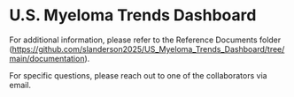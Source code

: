 # U.S. Myeloma Trends Dashboard
For additional information, please refer to the Reference Documents folder (https://github.com/slanderson2025/US_Myeloma_Trends_Dashboard/tree/main/documentation).

For specific questions, please reach out to one of the collaborators via email.
